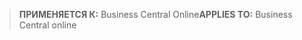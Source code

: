 > <span data-ttu-id="39dc3-101">**ПРИМЕНЯЕТСЯ К:** Business Central Online</span><span class="sxs-lookup"><span data-stu-id="39dc3-101">**APPLIES TO:** Business Central online</span></span>